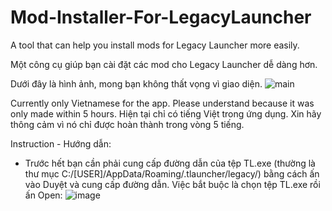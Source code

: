 # Mod-Installer-For-LegacyLauncher
A tool that can help you install mods for Legacy Launcher more easily.

Một công cụ giúp bạn cài đặt các mod cho Legacy Launcher dễ dàng hơn.

Dưới đây là hình ảnh, mong bạn không thất vọng vì giao diện.
![main](https://github.com/thiendev27/Mod-Installer-For-LegacyLauncher/assets/111259837/a2a8e9f0-f8e4-4cc2-89f4-fd7f59074a9c) 

Currently only Vietnamese for the app. Please understand because it was only made within 5 hours.
Hiện tại chỉ có tiếng Việt trong ứng dụng. Xin hãy thông cảm vì nó chỉ được hoàn thành trong vòng 5 tiếng.

Instruction - Hướng dẫn:
* Trước hết bạn cần phải cung cấp đường dẫn của tệp TL.exe (thường là thư mục C:/[USER]/AppData/Roaming/.tlauncher/legacy/) bằng cách ấn vào Duyệt và cung cấp đường dẫn. Việc bắt buộc là chọn tệp TL.exe rồi ấn Open:
![image](https://github.com/thiendev27/Mod-Installer-For-LegacyLauncher/assets/111259837/2f7e6a0b-76d5-490e-8a2c-e76c041679a5)
